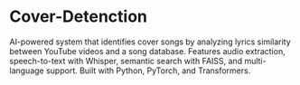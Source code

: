 # Cover-Detenction
AI-powered system that identifies cover songs by analyzing lyrics similarity between YouTube videos and a song database. Features audio extraction, speech-to-text with Whisper, semantic search with FAISS, and multi-language support. Built with Python, PyTorch, and Transformers.
